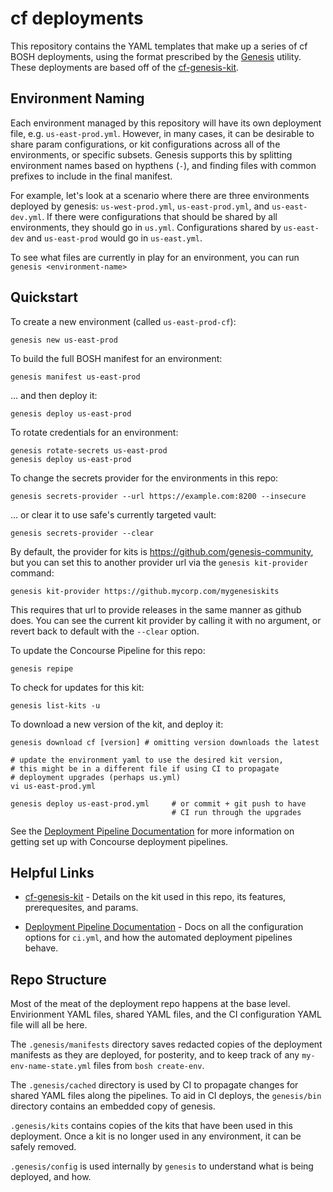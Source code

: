 cf deployments
==============================

This repository contains the YAML templates that make up a series of
cf BOSH deployments, using the format prescribed by the
[Genesis][1] utility. These deployments are based off of the
[cf-genesis-kit][2].

Environment Naming
------------------

Each environment managed by this repository will have its own
deployment file, e.g. `us-east-prod.yml`. However, in many cases,
it can be desirable to share param configurations, or kit configurations
across all of the environments, or specific subsets. Genesis supports
this by splitting environment names based on hypthens (`-`), and finding
files with common prefixes to include in the final manifest.

For example, let's look at a scenario where there are three environments
deployed by genesis: `us-west-prod.yml`, `us-east-prod.yml`, and `us-east-dev.yml`.
If there were configurations that should be shared by all environments,
they should go in `us.yml`. Configurations shared by `us-east-dev` and `us-east-prod`
would go in `us-east.yml`.

To see what files are currently in play for an environment, you can run
`genesis <environment-name>`

Quickstart
----------

To create a new environment (called `us-east-prod-cf`):

    genesis new us-east-prod

To build the full BOSH manifest for an environment:

    genesis manifest us-east-prod

... and then deploy it:

    genesis deploy us-east-prod

To rotate credentials for an environment:

    genesis rotate-secrets us-east-prod
    genesis deploy us-east-prod

To change the secrets provider for the environments in this repo:

    genesis secrets-provider --url https://example.com:8200 --insecure

... or clear it to use safe's currently targeted vault:

    genesis secrets-provider --clear

By default, the provider for kits is https://github.com/genesis-community, but
you can set this to another provider url via the `genesis kit-provider`
command:

    genesis kit-provider https://github.mycorp.com/mygenesiskits

This requires that url to provide releases in the same manner as github does.
You can see the current kit provider by calling it with no argument, or revert
back to default with the `--clear` option.

To update the Concourse Pipeline for this repo:

    genesis repipe

To check for updates for this kit:

    genesis list-kits -u

To download a new version of the kit, and deploy it:

    genesis download cf [version] # omitting version downloads the latest

    # update the environment yaml to use the desired kit version,
    # this might be in a different file if using CI to propagate
    # deployment upgrades (perhaps us.yml)
    vi us-east-prod.yml

    genesis deploy us-east-prod.yml     # or commit + git push to have
                                        # CI run through the upgrades

See the [Deployment Pipeline Documentation][3] for more
information on getting set up with Concourse deployment pipelines.

Helpful Links
-------------

- [cf-genesis-kit][2] - Details on the kit used in this repo,
  its features, prerequesites, and params.

- [Deployment Pipeline Documentation][3] - Docs on all the
  configuration options for `ci.yml`, and how the automated
  deployment pipelines behave.

[1]: https://github.com/starkandwayne/genesis
[2]: https://github.com/genesis-community/cf-genesis-kit
[3]: https://github.com/starkandwayne/genesis/blob/master/docs/PIPELINES.md

Repo Structure
--------------

Most of the meat of the deployment repo happens at the base level.
Envirionment YAML files, shared YAML files, and the CI
configuration YAML file will all be here.

The `.genesis/manifests` directory saves redacted copies of the
deployment manifests as they are deployed, for posterity, and to
keep track of any `my-env-name-state.yml` files from `bosh create-env`.

The `.genesis/cached` directory is used by CI to propagate changes
for shared YAML files along the pipelines. To aid in CI deploys, the
`genesis/bin` directory contains an embedded copy of genesis.

`.genesis/kits` contains copies of the kits that have been used in
this deployment. Once a kit is no longer used in any environment,
it can be safely removed.

`.genesis/config` is used internally by `genesis` to understand
what is being deployed, and how.
